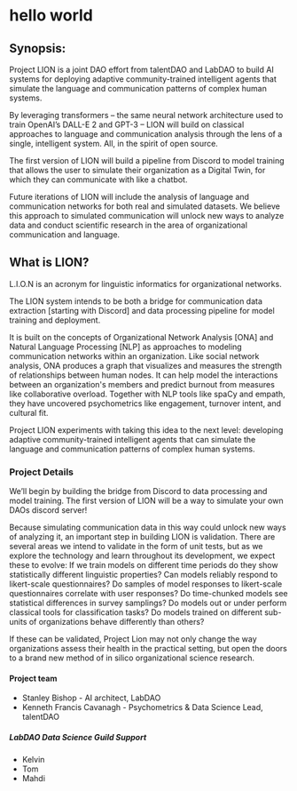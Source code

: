 # hello world

## Synopsis:
Project LION is a joint DAO effort from talentDAO and LabDAO to build AI systems for deploying adaptive community-trained intelligent agents that simulate the language and communication patterns of complex human systems.

By leveraging transformers – the same neural network architecture used to train OpenAI’s DALL-E 2 and GPT-3 – LION will build on classical approaches to language and communication analysis through the lens of a single, intelligent system. All, in the spirit of open source.

The first version of LION will build a pipeline from Discord to model training that allows the user to simulate their organization as a Digital Twin, for which they can communicate with like a chatbot.

Future iterations of LION will include the analysis of language and communication networks for both real and simulated datasets. We believe this approach to simulated communication will unlock new ways to analyze data and conduct scientific research in the area of organizational communication and language.

## What is LION?

L.I.O.N is an acronym for linguistic informatics for organizational networks.

The LION system intends to be both a bridge for communication data extraction [starting with Discord] and data processing pipeline for model training and deployment.

It is built on the concepts of Organizational Network Analysis [ONA] and Natural Language Processing [NLP] as approaches to modeling communication networks within an organization. Like social network analysis, ONA produces a graph that visualizes and measures the strength of relationships between human nodes. It can help model the interactions between an organization's members and predict burnout from measures like collaborative overload. Together with NLP tools like spaCy and empath, they have uncovered psychometrics like engagement, turnover intent, and cultural fit.

Project LION experiments with taking this idea to the next level: developing adaptive community-trained intelligent agents that can simulate the language and communication patterns of complex human systems.

### Project Details

We’ll begin by building the bridge from Discord to data processing and model training. The first version of LION will be a way to simulate your own DAOs discord server!

Because simulating communication data in this way could unlock new ways of analyzing it, an important step in building LION is validation. There are several areas we intend to validate in the form of unit tests, but as we explore the technology and learn throughout its development, we expect these to evolve:
If we train models on different time periods do they show statistically different linguistic properties?
Can models reliably respond to likert-scale questionnaires?
Do samples of model responses to likert-scale questionnaires correlate with user responses?
Do time-chunked models see statistical differences in survey samplings?
Do models out or under perform classical tools for classification tasks?
Do models trained on different sub-units of organizations behave differently than others?

If these can be validated, Project Lion may not only change the way organizations assess their health in the practical setting, but open the doors to a brand new method of in silico organizational science research.

#### Project team
- Stanley Bishop - AI architect, LabDAO
- Kenneth Francis Cavanagh - Psychometrics & Data Science Lead, talentDAO

##### LabDAO Data Science Guild Support
- Kelvin
- Tom
- Mahdi

